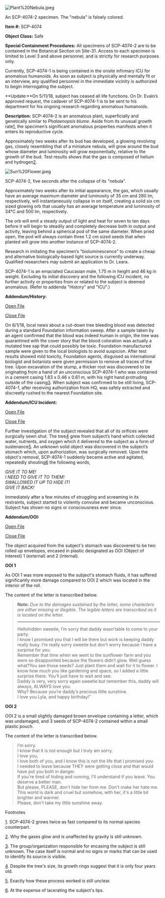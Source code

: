 ![Plant%20Nebula.jpeg](http://www.scp-wiki.net/local--files/scp-4074/Plant%20Nebula.jpeg)

An SCP-4074-2 specimen. The "nebula" is falsely colored.

**Item #:** SCP-4074

**Object Class:** Safe

**Special Containment Procedures:** All specimens of SCP-4074-2 are to be contained in the Botanical Section on Site-31. Access to each specimen is limited to Level 3 and above personnel, and is strictly for research purposes only.

Currently, SCP-4074-1 is being contained in the onsite infirmary ICU for anomalous humanoids. As soon as subject is physically and mentally fit or an interview, any qualified personnel in the immediate vicinity is authorized to begin interrogating the subject.

**Update:**On 5/11/18, subject has ceased all life functions. On Dr. Evalo’s approved request, the cadaver of SCP-4074-1 is to be sent to his department for his ongoing research regarding anomalous humanoids.

**Description:** SCP-4074-2 is an anomalous plant, superficially and genetically similar to _Phalaenopsis blume_. Aside from its unusual growth rate[1](javascript:;), the specimen’s significant anomalous properties manifests when it enters its reproductive cycle.

Approximately two weeks after its bud has developed, a glowing revolving gas, closely resembling that of a miniature nebula, will grow around the bud whose diameter and luminosity will grow exponentially, relative to the growth of the bud. Test results shows that the gas is composed of helium and hydrogen[2](javascript:;).

![Sun%20Flower.jpeg](http://www.scp-wiki.net/local--files/scp-4074/Sun%20Flower.jpeg)

SCP-4074-2, five seconds after the collapse of its "nebula".

Approximately two weeks after its initial appearance, the gas, which usually have an average maximum diameter and luminosity of 35 cm and 280 lm, respectively, will instantaneously collapse in on itself, creating a solid six cm sized glowing orb that usually has an average temperature and luminosity of 34°C and 500 lm, respectively.

The orb will emit a steady output of light and heat for seven to ten days before it will begin to steadily and completely decrease both in output and activity, leaving behind a spherical pod of the same diameter. When pried open, the pod will always contain three 1.2 cm sized seeds that when planted will grow into another instance of SCP-4074-2.

Research in imitating the specimen’s "bioluminescence" to create a cheap and alternative biologically-based light source is currently underway. Qualified researchers may submit an application to Dr. Leara.

SCP-4074-1 is an emaciated Caucasian male, 1.75 m in height and 46 kg in weight. Excluding its initial discovery and the following ICU incident, no further activity or properties from or related to the subject is deemed anomalous. (Refer to addenda "History" and "ICU".)

**Addendum/History:**

[Open File](javascript:;)

[Close File](javascript:;)

On 6/1/18, local news about a cut-down tree bleeding blood was detected during a standard Foundation information sweep. After a sample taken by an agent confirmed that the blood was indeed human in origin, the tree was quarantined with the cover story that the blood coloration was actually a mutated tree sap that could possibly be toxic. Foundation manufactured sample were given to the local biologists to avoid suspicion. After test results showed mild toxicity, Foundation agents, disguised as international biologist and botanists were given permission to remove all traces of the tree. Upon excavation of the stump, a thicker root was discovered to be originating from a hand of an unconscious SCP-4074-1 who was contained in a cement casing 1.83 x 0.46 x 0.61 m, with his right hand protruding outside of the casing[3](javascript:;). When subject was confirmed to be still living, SCP-4074-1, after receiving authorization from HQ, was safely extracted and discreetly rushed to the nearest Foundation site.

**Addendum/ICU Incident:**

[Open File](javascript:;)

[Close File](javascript:;)

Further investigation of the subject revealed that all of its orifices were surgically sewn shut. The tree[4](javascript:;) grew from subject’s hand which collected water, nutrients, and oxygen which it delivered to the subject as a form of sustenance[5](javascript:;). An unknown solid object was discovered in the subject’s stomach which, upon authorization, was surgically removed. Upon the object's removal, SCP-4074-1 suddenly became active and agitated, repeatedly shouting[6](javascript:;) the following words,

_GIVE IT TO ME!  
I NEED TO GIVE IT TO THEM!  
SWALLOWED IT UP TO HIDE IT!  
GIVE IT BACK!_

Immediately after a few minutes of struggling and screaming in its restraints, subject started to violently convulse and became unconscious. Subject has shown no signs or consciousness ever since.

**Addendum/OOI:**

[Open File](javascript:;)

[Close File](javascript:;)

The object acquired from the subject's stomach was discovered to be two rolled up envelopes, encased in plastic designated as OOI (Object of Interest) 1 (external) and 2 (internal).

**OOI 1**

As OOI 1 was more exposed to the subject's stomach fluids, it has suffered significantly more damage compared to OOI 2 which was located in the interior of the roll.

The content of the letter is transcribed below.

> **Note:** _Due to the damages sustained by the letter, some characters are either missing or illegible. The legible letters are transcribed as it is located on the letter._
> 
> * * *
> 
> Hellohidden sweetie, I’m sorry that daddy wasn’table to come to your party.  
> I know I promised you that I will be there but work is keeping daddy really busy. I’m really sorry sweetie but don’t worry because I have a surprise for you.  
> Remember that time when we went to the sunflower farm and you were so disappointed because the flowers didn’t glow. Well guess what?You see those seeds? Just plant them and wait for it to flower. I know how much you like gardening and space, so I added a little surprise there. You’ll just have to wait and see.  
> Daddy is very, very sorry again sweetie but remember this, daddy will always, ALWAYS love you.  
> Why? Because you’re daddy’s precious little sunshine.  
> I love you Lyla, and happy birthday!”

**OOI 2**

OOI 2 is a small slightly damaged brown envelope containing a letter, which was undamaged, and 3 seeds of SCP-4074-2 contained within a small plastic pouch.

The content of the letter is transcribed below.

> I’m sorry.  
> I know that it is not enough but I truly am sorry.  
> I love you,  
> I love both of you, and I know this is not the life that I promised you.  
> I needed to leave because THEY were getting close and that would have put you both in danger.  
> If you're tired of hiding and running, I'll understand if you leave. You deserve a better man.  
> But please, PLEASE, don't hide her from me. Don't make her hate me.  
> This world is dark and cruel but somehow, with her, it's a little bit brighter and warmer.  
> Please, don't take my little sunshine away.

Footnotes

[1](javascript:;). SCP-4074-2 grows twice as fast compared to its normal species counterpart.

[2](javascript:;). Why the gases glow and is unaffected by gravity is still unknown.

[3](javascript:;). The group/organization responsible for encasing the subject is still unknown. The case itself is normal and no signs or marks that can be used to identify its source is visible.

[4](javascript:;). Despite the tree's size, its growth rings suggest that it is only four years old.

[5](javascript:;). Exactly how these process worked is still unclear.

[6](javascript:;). At the expense of lacerating the subject's lips.
